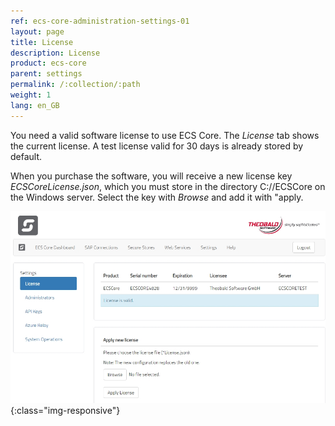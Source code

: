 ```yaml
---
ref: ecs-core-administration-settings-01
layout: page
title: License
description: License
product: ecs-core
parent: settings
permalink: /:collection/:path
weight: 1
lang: en_GB
---
```


You need a valid software license to use ECS Core. The *License* tab shows the current license. A test license valid for 30 days is already stored by default. 

When you purchase the software, you will receive a new license key *ECSCoreLicense.json*, which you must store in the directory C://ECSCore on the Windows server. Select the key with *Browse* and add it 
with "apply.

![ecscore-license](/img/content/ecscore_license.jpg){:class="img-responsive"}